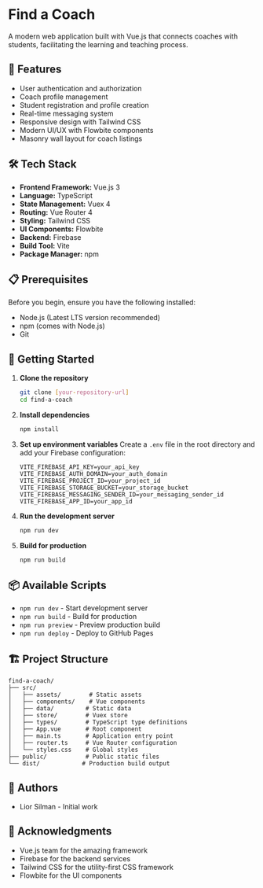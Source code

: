 # Find a Coach

A modern web application built with Vue.js that connects coaches with students, facilitating the learning and teaching process.

## 🚀 Features

- User authentication and authorization
- Coach profile management
- Student registration and profile creation
- Real-time messaging system
- Responsive design with Tailwind CSS
- Modern UI/UX with Flowbite components
- Masonry wall layout for coach listings

## 🛠️ Tech Stack

- **Frontend Framework:** Vue.js 3
- **Language:** TypeScript
- **State Management:** Vuex 4
- **Routing:** Vue Router 4
- **Styling:** Tailwind CSS
- **UI Components:** Flowbite
- **Backend:** Firebase
- **Build Tool:** Vite
- **Package Manager:** npm

## 📋 Prerequisites

Before you begin, ensure you have the following installed:
- Node.js (Latest LTS version recommended)
- npm (comes with Node.js)
- Git

## 🚀 Getting Started

1. **Clone the repository**
   ```bash
   git clone [your-repository-url]
   cd find-a-coach
   ```

2. **Install dependencies**
   ```bash
   npm install
   ```

3. **Set up environment variables**
   Create a `.env` file in the root directory and add your Firebase configuration:
   ```
   VITE_FIREBASE_API_KEY=your_api_key
   VITE_FIREBASE_AUTH_DOMAIN=your_auth_domain
   VITE_FIREBASE_PROJECT_ID=your_project_id
   VITE_FIREBASE_STORAGE_BUCKET=your_storage_bucket
   VITE_FIREBASE_MESSAGING_SENDER_ID=your_messaging_sender_id
   VITE_FIREBASE_APP_ID=your_app_id
   ```

4. **Run the development server**
   ```bash
   npm run dev
   ```

5. **Build for production**
   ```bash
   npm run build
   ```

## 📦 Available Scripts

- `npm run dev` - Start development server
- `npm run build` - Build for production
- `npm run preview` - Preview production build
- `npm run deploy` - Deploy to GitHub Pages

## 🏗️ Project Structure

```
find-a-coach/
├── src/
│   ├── assets/        # Static assets
│   ├── components/    # Vue components
│   ├── data/         # Static data
│   ├── store/        # Vuex store
│   ├── types/        # TypeScript type definitions
│   ├── App.vue       # Root component
│   ├── main.ts       # Application entry point
│   ├── router.ts     # Vue Router configuration
│   └── styles.css    # Global styles
├── public/           # Public static files
└── dist/            # Production build output
```


## 👥 Authors

- Lior Silman - Initial work

## 🙏 Acknowledgments

- Vue.js team for the amazing framework
- Firebase for the backend services
- Tailwind CSS for the utility-first CSS framework
- Flowbite for the UI components
